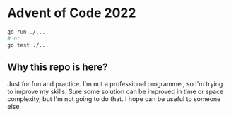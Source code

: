 # Advent of Code 2022

```zsh
go run ./...
# or
go test ./...
```

## Why this repo is here?

Just for fun and practice. I'm not a professional programmer, so I'm trying to improve my skills.
Sure some solution can be improved in time or space complexity, but I'm not going to do that.
I hope can be useful to someone else.